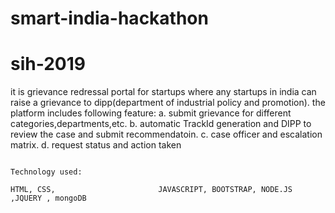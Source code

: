 # smart-india-hackathon
# sih-2019
it is grievance redressal portal for startups where any startups in india can raise a grievance to dipp(department of industrial policy and promotion).
the platform includes following feature:
                                            a. submit grievance for different categories,departments,etc.
                                             b. automatic TrackId generation and DIPP to review the case and submit recommendatoin.
                                                               c. case officer and escalation matrix.
                                                                             d. request status and action taken

                                                                                                   Technology used: 
                                                                                                             HTML, CSS,                       JAVASCRIPT, BOOTSTRAP, NODE.JS ,JQUERY , mongoDB
           

